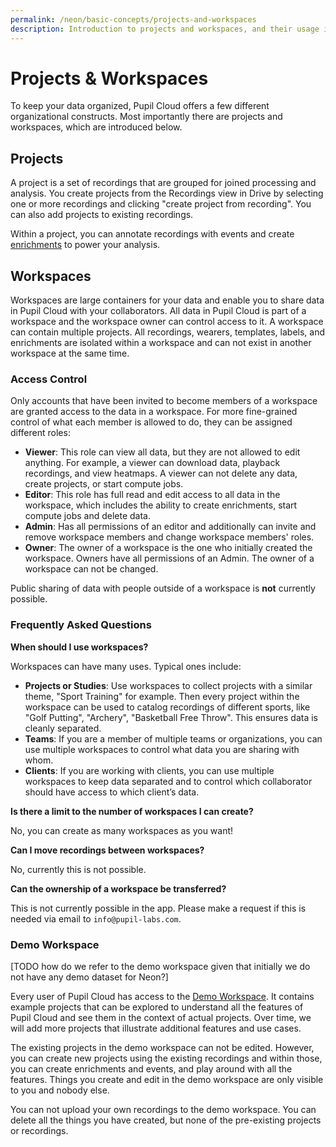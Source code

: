 ```yaml
---
permalink: /neon/basic-concepts/projects-and-workspaces
description: Introduction to projects and workspaces, and their usage in Pupil Cloud.
---
```


# Projects & Workspaces
To keep your data organized, Pupil Cloud offers a few different organizational constructs. Most importantly there are projects and workspaces, which are introduced below.

## Projects
A project is a set of recordings that are grouped for joined processing and analysis. You create projects from the Recordings view in Drive by selecting one or more recordings and clicking "create project from recording". You can also add projects to existing recordings.

Within a project, you can annotate recordings with events and create [enrichments](/neon/enrichments) to power your analysis.

## Workspaces
Workspaces are large containers for your data and enable you to share data in Pupil Cloud with your collaborators. All data in Pupil Cloud is part of a workspace and the workspace owner can control access to it. A workspace can contain multiple projects. All recordings, wearers, templates, labels, and enrichments are isolated within a workspace and can not exist in another workspace at the same time.

### Access Control
Only accounts that have been invited to become members of a workspace are granted access to the data in a workspace. For more fine-grained control of what each member is allowed to do, they can be assigned different roles:

- **Viewer**: This role can view all data, but they are not allowed to edit anything. For example, a viewer can download data, playback recordings, and view heatmaps. A viewer can not delete any data, create projects, or start compute jobs.
- **Editor**: This role has full read and edit access to all data in the workspace, which includes the ability to create enrichments, start compute jobs and delete data.
- **Admin**: Has all permissions of an editor and additionally can invite and remove workspace members and change workspace members' roles.
- **Owner**: The owner of a workspace is the one who initially created the workspace. Owners have all permissions of an Admin. The owner of a workspace can not be changed.

Public sharing of data with people outside of a workspace is **not** currently possible.

### Frequently Asked Questions

**When should I use workspaces?**

Workspaces can have many uses. Typical ones include:
- **Projects or Studies**: Use workspaces to collect projects with a similar theme, "Sport Training" for example. Then every project within the workspace can be used to catalog recordings of different sports, like "Golf Putting", "Archery", "Basketball Free Throw". This ensures data is cleanly separated.
- **Teams**: If you are a member of multiple teams or organizations, you can use multiple workspaces to control what data you are sharing with whom.
- **Clients**: If you are working with clients, you can use multiple workspaces to keep data separated and to control which collaborator should have access to which client’s data.
 
**Is there a limit to the number of workspaces I can create?**

No, you can create as many workspaces as you want!

**Can I move recordings between workspaces?**

No, currently this is not possible.

**Can the ownership of a workspace be transferred?**

This is not currently possible in the app. Please make a request if this is needed via email to `info@pupil-labs.com`.

### Demo Workspace

[TODO how do we refer to the demo workspace given that initially we do not have any demo dataset for Neon?]

Every user of Pupil Cloud has access to the [Demo Workspace](https://cloud.pupil-labs.com/workspace/78cddeee-772e-4e54-9963-1cc2f62825f9). It contains example projects that can be explored to understand all the features of Pupil Cloud and see them in the context of actual projects. Over time, we will add more projects that illustrate additional features and use cases.

The existing projects in the demo workspace can not be edited. However, you can create new projects using the existing recordings and within those, you can create enrichments and events, and play around with all the features. Things you create and edit in the demo workspace are only visible to you and nobody else.

You can not upload your own recordings to the demo workspace. You can delete all the things you have created, but none of the pre-existing projects or recordings.
